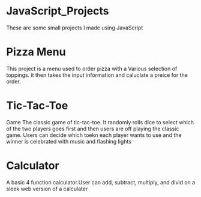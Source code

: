# JavaScript_Projects
These are some small projects I made using JavaScript

# Pizza Menu
 This project is a menu used to order pizza with a Various selection of toppings. it then takes the input information and caluclate a preice for the order.

# Tic-Tac-Toe
 Game The classic game of tic-tac-toe. It randomly rolls dice to select which of the two players goes first and then users are off playing the classic game. Users can decide which toekn each player wants to use and the winner is celebrated with music and flashing lights

# Calculator
A basic 4 function calculator.User can add, subtract, multiply, and divid on a sleek web version of a calculater